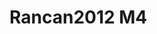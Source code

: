 # Rancan2012 M4
<a name="material" />
<script type="application/ld+json">

  {
    "@context": "https://schema.org/",
    "@type": "ChemicalSubstance",
    "http://purl.org/dc/terms/conformsTo":
      {
        "@type": "CreativeWork",
        "@id": "https://bioschemas.org/profiles/ChemicalSubstance/0.4-RELEASE/"
      },
    "@id": "https://egonw.github.io/nanowiki/nanowiki206.html#material",
    "name": "Rancan2012 M4",
    "sameAs: "http://127.0.0.1/mediawiki/index.php/Special:URIResolver/Rancan2012_M4"
  }
</script>

